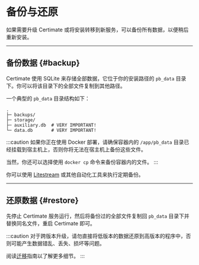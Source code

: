 ﻿# 备份与还原

如果需要升级 Certimate 或将安装转移到新服务，可以备份所有数据，以便稍后重新安装。

---

## 备份数据 {#backup}

Certimate 使用 SQLite 来存储全部数据，它位于你的安装路径的 `pb_data` 目录下。你可以将该目录下的全部文件复制到其他路径。

一个典型的 `pb_data` 目录结构如下：

```
.
├─ backups/
├─ storage/
├─ auxiliary.db  # VERY IMPORTANT!
└─ data.db       # VERY IMPORTANT!
```

:::caution
如果你正在使用 Docker 部署，请确保容器内的 `/app/pb_data` 目录已经挂载到宿主机上，否则你将无法在宿主机上备份这些文件。

当然，你还可以选择使用 `docker cp` 命令来备份容器内的文件。
:::

你可以使用 [Litestream](https://litestream.io/) 或其他自动化工具来执行定期备份。

---

## 还原数据 {#restore}

先停止 Certimate 服务运行，然后将备份过的全部文件复制回 `pb_data` 目录下并替换同名文件，重启 Certimate 即可。

:::caution
对于跨版本升级，请勿直接将低版本的数据还原到高版本的程序中，否则可能产生数据错乱、丢失、损坏等问题。

阅读[迁移](/docs/migrations/)指南以了解更多细节。
:::

